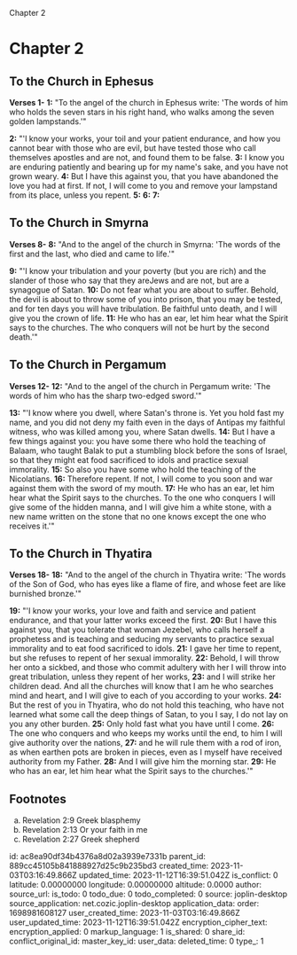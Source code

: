 Chapter 2

# Chapter 2

## To the Church in Ephesus

**Verses 1-**
**1:** "To the angel of the church in Ephesus write: 'The words of him who holds the seven stars in his right hand, who walks among the seven golden lampstands.'"

**2:** "'I know your works, your toil and your patient endurance, and how you cannot bear with those who are evil, but have tested those who call themselves apostles and are not, and found them to be false.
**3:** I know you are enduring patiently and bearing up for my name's sake, and you have not grown weary.
**4:** But I have this against you, that you have abandoned the love you had at first. If not, I will come to you and remove your lampstand from its place, unless you repent.
**5:** 
**6:** 
**7:** 

## To the Church in Smyrna

**Verses 8-**
**8:** "And to the angel of the church in Smyrna: 'The words of the first and the last, who died and came to life.'"

**9:** "'I know your tribulation and your poverty (but you are rich) and the slander of those who say that they areJews and are not, but are a synagogue of Satan.
**10:** Do not fear what you are about to suffer. Behold, the devil is about to throw some of you into prison, that you may be tested, and for ten days you will have tribulation. Be faithful unto death, and I will give you the crown of life.
**11:** He who has an ear, let him hear what the Spirit says to the churches. The who conquers will not be hurt by the second death.'"

## To the Church in Pergamum

**Verses 12-**
**12:** "And to the angel of the church in Pergamum write: 'The words of him who has the sharp two-edged sword.'"

**13:** "'I know where you dwell, where Satan's throne is. Yet you hold fast my name, and you did not deny my faith even in the days of Antipas my faithful witness, who was killed among you, where Satan dwells.
**14:** But I have a few things against you: you have some there who hold the teaching of Balaam, who taught Balak to put a stumbling block before the sons of Israel, so that they might eat food sacrificed to idols and practice sexual immorality.
**15:** So also you have some who hold the teaching of the Nicolatians.
**16:** Therefore repent. If not, I will come to you soon and war against them with the sword of my mouth.
**17:** He who has an ear, let him hear what the Spirit says to the churches. To the one who conquers I will give some of the hidden manna, and I will give him a white stone, with a new name written on the stone that no one knows except the one who receives it.'"

## To the Church in Thyatira

**Verses 18-**
**18:** "And to the angel of the church in Thyatira write: 'The words of the Son of God, who has eyes like a flame of fire, and whose feet are like burnished bronze.'"

**19:** "'I know your works, your love and faith and service and patient endurance, and that your latter works exceed the first.
**20:** But I have this against you, that you tolerate that woman Jezebel, who calls herself a prophetess and is teaching and seducing my servants to practice sexual immorality and to eat food sacrificed to idols.
**21:** I gave her time to repent, but she refuses to repent of her sexual immorality.
**22:** Behold, I will throw her onto a sickbed, and those who commit adultery with her I will throw into great tribulation, unless they repent of her works,
**23:** and I will strike her children dead. And all the churches will know that I am he who searches mind and heart, and I will give to each of you according to your works.
**24:** But the rest of you in Thyatira, who do not hold this teaching, who have not learned what some call the deep things of Satan, to you I say, I do not lay on you any other burden.
**25:** Only hold fast what you have until I come.
**26:** The one who conquers and who keeps my works until the end, to him I will give authority over the nations,
**27:** and he will rule them with a rod of iron, as when earthen pots are broken in pieces, even as I myself have received authority from my Father.
**28:** And I will give him the morning star.
**29:** He who has an ear, let him hear what the Spirit says to the churches.'"

## Footnotes

<ol type='a'>
	<li>Revelation 2:9 Greek blasphemy</li>
	<li>Revelation 2:13 Or your faith in me</li>
	<li>Revelation 2:27 Greek shepherd</li>
</ol>


id: ac8ea90df34b4376a8d02a3939e7331b
parent_id: 889cc45105b841888927d25c9b235bd3
created_time: 2023-11-03T03:16:49.866Z
updated_time: 2023-11-12T16:39:51.042Z
is_conflict: 0
latitude: 0.00000000
longitude: 0.00000000
altitude: 0.0000
author: 
source_url: 
is_todo: 0
todo_due: 0
todo_completed: 0
source: joplin-desktop
source_application: net.cozic.joplin-desktop
application_data: 
order: 1698981608127
user_created_time: 2023-11-03T03:16:49.866Z
user_updated_time: 2023-11-12T16:39:51.042Z
encryption_cipher_text: 
encryption_applied: 0
markup_language: 1
is_shared: 0
share_id: 
conflict_original_id: 
master_key_id: 
user_data: 
deleted_time: 0
type_: 1